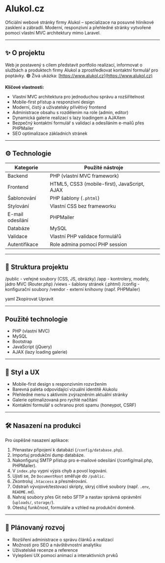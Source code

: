 # Alukol.cz

Oficiální webové stránky firmy Alukol – specializace na posuvné hliníkové zasklení a zábradlí. Moderní, responzivní a přehledné stránky vytvořené pomocí vlastní MVC architektury mimo Laravel.

---

## ✨ O projektu

Web je postavený s cílem představit portfolio realizací, informovat o službách a produktech firmy Alukol a zprostředkovat kontaktní formulář pro poptávky.
🟢 Živá ukázka: [https://www.alukol.cz](https://www.alukol.cz)

**Klíčové vlastnosti:**

- Vlastní MVC architektura pro jednoduchou správu a rozšiřitelnost
- Mobile-first přístup a responzivní design
- Moderní, čistý a uživatelsky přívětivý frontend
- Administrace obsahu s rozdělením na role (admin, editor)
- Dynamická galerie realizací s lazy loadingem a AJAXem
- Bezpečný kontaktní formulář s validací a odesíláním e-mailů přes PHPMailer
- SEO optimalizace základních stránek

---

## ⚙️ Technologie

| Kategorie           | Použité nástroje                               |
|---------------------|------------------------------------------------|
| Backend             | PHP (vlastní MVC framework)                    |
| Frontend            | HTML5, CSS3 (mobile-first), JavaScript, AJAX  |
| Šablonování         | PHP šablony (`.phtml`)                         |
| Stylování           | Vlastní CSS bez frameworku                     |
| E-mail odesílání    | PHPMailer                                      |
| Databáze            | MySQL                                          |
| Validace            | Vlastní PHP validace formulářů                |
| Autentifikace       | Role admina pomocí PHP session                |

---

## 📁 Struktura projektu

/public - veřejné soubory (CSS, JS, obrázky)
/app - kontrolery, modely, jádro MVC (Router.php)
/views - šablony stránek (.phtml)
/config - konfigurační soubory
/vendor - externí knihovny (např. PHPMailer)

yaml
Zkopírovat
Upravit

---

## Použité technologie
- PHP (vlastní MVC)
- MySQL
- Bootstrap
- JavaScript (jQuery)
- AJAX (lazy loading galerie)

---

## 🎨 Styl a UX

- Mobile-first design s responzivním rozvržením
- Barevná paleta odpovídající vizuální identitě Alukolu
- Přehledné menu s aktivním zvýrazněním aktuální stránky
- Galerie optimalizovaná pro rychlé načítání
- Kontaktní formulář s ochranou proti spamu (honeypot, CSRF)

---

## 🛠️ Nasazení na produkci

Pro úspěšné nasazení aplikace:

1. Přenastav připojení k databázi (`/config/database.php`).
2. Importuj produkční dump databáze.
3. Nakonfiguruj SMTP přístup pro e-mailové odesílání (/config/mail.php, PHPMailer).
4. V `index.php` vypni výpis chyb a povol logování.
5. Ujisti se, že `DocumentRoot` směřuje do `/public`.
6. Zkontroluj `.htaccess` a přesměrování.
7. Odstraň vývojové/testovací skripty, skryj citlivé soubory (např. `.env`, `README.md`).
8. Nahraj soubory přes Git nebo SFTP a nastav správná oprávnění (`uploads/`, `storage/`).
9. Otestuj funkčnost, formuláře a vzhled na produkční doméně.

---

## 🚀 Plánovaný rozvoj

- Rozšíření administrace o správu článků a realizací
- Možnosti pro SEO a návštěvnostní analytiku
- Uživatelské recenze a reference
- Vylepšení UX pomocí animací a interaktivních prvků
